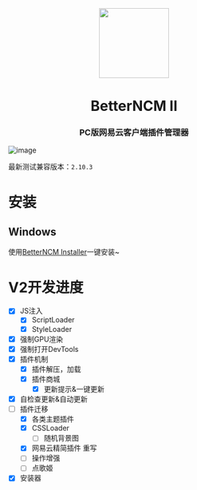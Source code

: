 <div align="center"><image width="140em" src="https://user-images.githubusercontent.com/66859419/183120498-1dede5b4-0666-4891-b95f-c3a812b3f12f.png" /></div>
<h1 align="center">BetterNCM II</h1>
<h3 align="center">PC版网易云客户端插件管理器</h3>

![image](https://user-images.githubusercontent.com/66859419/185219975-09c6fedd-5394-4c00-8bc7-cecd0846d6ca.png)

最新测试兼容版本：`2.10.3`

# 安装
## Windows
使用[BetterNCM Installer](https://github.com/MicroCBer/BetterNCM-Installer)一键安装~

# V2开发进度
- [x] JS注入
  - [x] ScriptLoader
  - [x] StyleLoader
- [x] 强制GPU渲染
- [x] 强制打开DevTools
- [x] 插件机制
  - [x] 插件解压，加载
  - [x] 插件商城
    - [x] 更新提示&一键更新
- [x] 自检查更新&自动更新
- [ ] 插件迁移
  - [x] 各类主题插件
  - [x] CSSLoader
    - [ ] 随机背景图 
  - [x] 网易云精简插件 重写
  - [ ] 操作增强
  - [ ] 点歌姬
- [x] 安装器
